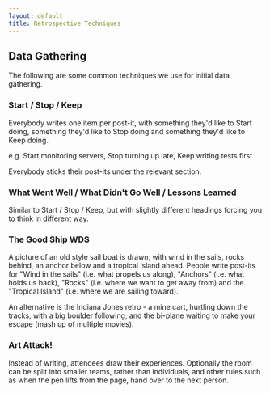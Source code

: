 ```yaml
---
layout: default
title: Retrospective Techniques
---
```

## Data Gathering

The following are some common techniques we use for initial data gathering.

### Start / Stop / Keep

Everybody writes one item per post-it, with something they'd like to Start doing, something they'd like to Stop doing and something they'd like to Keep doing.

e.g. Start monitoring servers, Stop turning up late, Keep writing tests first

Everybody sticks their post-its under the relevant section.

### What Went Well / What Didn't Go Well / Lessons Learned

Similar to Start / Stop / Keep, but with slightly different headings forcing you to think in different way.

### The Good Ship WDS

A picture of an old style sail boat is drawn, with wind in the sails, rocks behind, an anchor below and a tropical island ahead.  People write post-its for "Wind in the sails" (i.e. what propels us along), "Anchors" (i.e. what holds us back), "Rocks" (i.e. where we want to get away from) and the "Tropical Island" (i.e. where we are sailing toward).

An alternative is the Indiana Jones retro - a mine cart, hurtling down the tracks, with a big boulder following, and the bi-plane waiting to make your escape (mash up of multiple movies).

### Art Attack!

Instead of writing, attendees draw their experiences.  Optionally the room can be split into smaller teams, rather than individuals, and other rules such as when the pen lifts from the page, hand over to the next person.
